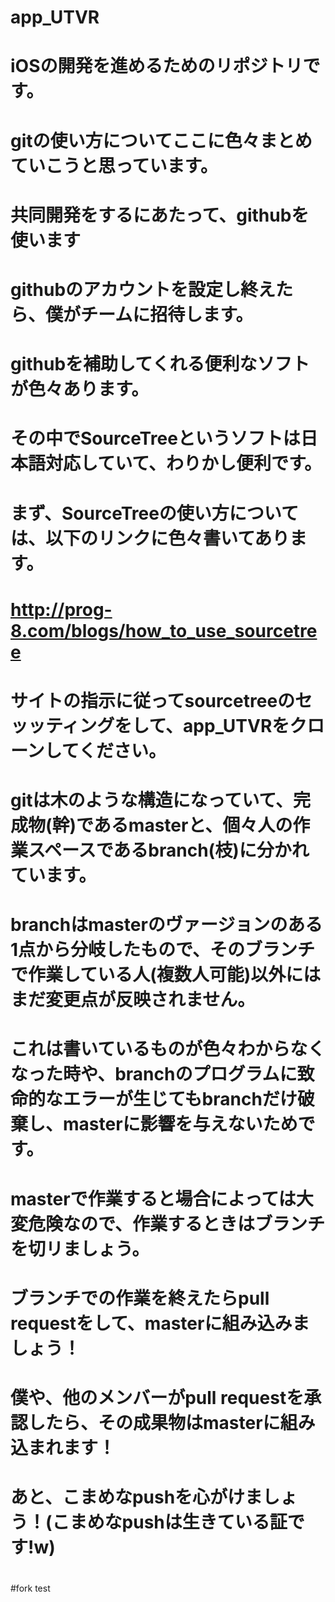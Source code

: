# app_UTVR
# iOSの開発を進めるためのリポジトリです。
# gitの使い方についてここに色々まとめていこうと思っています。
#
# 共同開発をするにあたって、githubを使います
# githubのアカウントを設定し終えたら、僕がチームに招待します。
# 
# 
# githubを補助してくれる便利なソフトが色々あります。
# その中でSourceTreeというソフトは日本語対応していて、わりかし便利です。
#
# まず、SourceTreeの使い方については、以下のリンクに色々書いてあります。
# http://prog-8.com/blogs/how_to_use_sourcetree
# サイトの指示に従ってsourcetreeのセッッティングをして、app_UTVRをクローンしてください。
#
# gitは木のような構造になっていて、完成物(幹)であるmasterと、個々人の作業スペースであるbranch(枝)に分かれています。
# branchはmasterのヴァージョンのある1点から分岐したもので、そのブランチで作業している人(複数人可能)以外にはまだ変更点が反映されません。
# これは書いているものが色々わからなくなった時や、branchのプログラムに致命的なエラーが生じてもbranchだけ破棄し、masterに影響を与えないためです。
# masterで作業すると場合によっては大変危険なので、作業するときはブランチを切リましょう。
# ブランチでの作業を終えたらpull requestをして、masterに組み込みましょう！
# 僕や、他のメンバーがpull requestを承認したら、その成果物はmasterに組み込まれます！
#
# あと、こまめなpushを心がけましょう！(こまめなpushは生きている証です!w)
#
#fork test
#
#
#
#

